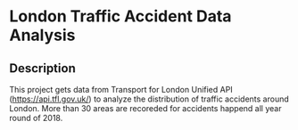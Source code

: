 # London Traffic Accident Data Analysis

## Description
This project gets data from Transport for London Unified API (https://api.tfl.gov.uk/) to analyze the distribution of traffic accidents around London. More than 30 areas are recoreded for accidents happend all year round of 2018.
